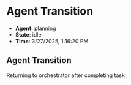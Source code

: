 # Agent Transition

- **Agent**: planning
- **State**: idle
- **Time**: 3/27/2025, 1:16:20 PM

## Agent Transition

Returning to orchestrator after completing task

